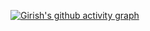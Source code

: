 [![Girish's github activity graph](https://github-readme-activity-graph.vercel.app/graph?username=Girish-Krishnan&bg_color=100f0f&color=4c5e9e&line=4c569e&point=403e41&area=true&hide_border=true)](https://github.com/Girish-Krishnan/github-readme-activity-graph)
